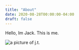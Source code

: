 ```yaml
---
title: "About"
date: 2020-08-28T00:00:00-04:00
draft: false
---
```


Hello, Im Jack. This is me.

![a picture of j.t.](https://confident-jones-82287b.netlify.app/profilepic.jpeg)


